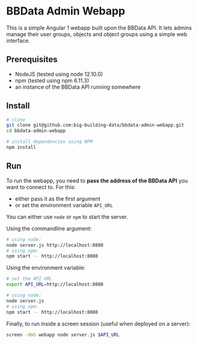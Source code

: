 # BBData Admin Webapp

This is a simple Angular 1 webapp built upon the BBData API.
It lets admins manage their user groups, objects and object groups using a simple web interface.


## Prerequisites

* NodeJS (tested using node 12.10.0)
* npm (tested using npm 6.11.3)
* an instance of the BBData API running somewhere

## Install

```bash
# clone 
git clone git@github.com:big-building-data/bbdata-admin-webapp.git
cd bbdata-admin-webapp

# install dependencies using NPM
npm install
```

## Run

To run the webapp, you need to __pass the address of the BBData API__ you want to connect to. For this:
* either pass it as the first argument
* or set the environment variable `API_URL`

You can either use `node` or `npm` to start the server.

Using the commandline argument:
```bash
# using node:
node server.js http://localhost:8080
# using npm:
npm start -- http://localhost:8080
```

Using the environment variable:
```bash
# set the API URL
export API_URL=http://localhost:8080

# using node:
node server.js 
# using npm:
npm start -- http://localhost:8080
```

Finally, to run inside a screen session (useful when deployed on a server):
```bash
screen -dmS webapp node server.js $API_URL
```
